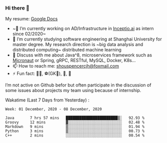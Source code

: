 ### Hi there 👋

My resume: [Google Docs](https://docs.google.com/document/d/1o7iQKDF-_HZUHg6cGiCSl6txrcuQ2tbQttHFFAUeRhc/edit?usp=sharing)

- ~🔭 I’m currently working on AD/Infrastructure in [Inceptio.ai](https://www.inceptio.ai/) as intern since 02/2020~
- 🌱 I’m currently studying software engineering at Shanghai University for master degree. My research direction is ~big data analysis and distributed computing~ distributed machine learning
- 💬 Discuss with me about Java^8, microservices framework such as [Micronaut](http://micronaut.io/) or Spring, gRPC, RESTful, MySQL, Docker, K8s...
- 📫 How to reach me: shouspencercjh@foxmail.com
- ⚡ Fun fact: 🚴‍♂️, ⚽(GK🥅), 🏓, 🏸

I’m not active on Github befor but often participate in the discussion of some issues about projects my team using because of internship.

Wakatime (Last 7 Days from Yesterday) :

<!--START_SECTION:waka-->
```text
Week: 01 December, 2020 - 08 December, 2020

Java       7 hrs 57 mins   ███████████████████████▒░   92.93 % 
Groovy     12 mins         ▓░░░░░░░░░░░░░░░░░░░░░░░░   02.48 % 
Markdown   9 mins          ▒░░░░░░░░░░░░░░░░░░░░░░░░   01.94 % 
Python     3 mins          ▒░░░░░░░░░░░░░░░░░░░░░░░░   00.73 % 
C++        2 mins          ░░░░░░░░░░░░░░░░░░░░░░░░░   00.54 % 
```
<!--END_SECTION:waka-->
